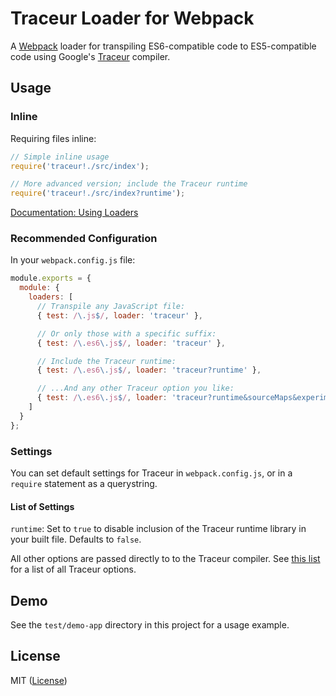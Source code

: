 Traceur Loader for Webpack
==========================

A [Webpack][] loader for transpiling ES6-compatible code to ES5-compatible code using Google's [Traceur][] compiler.


## Usage

### Inline

Requiring files inline:

```javascript
// Simple inline usage
require('traceur!./src/index');

// More advanced version; include the Traceur runtime
require('traceur!./src/index?runtime');
```

[Documentation: Using Loaders][]

### Recommended Configuration

In your `webpack.config.js` file:

```js
module.exports = {
  module: {
    loaders: [
      // Transpile any JavaScript file:
      { test: /\.js$/, loader: 'traceur' },

      // Or only those with a specific suffix:
      { test: /\.es6\.js$/, loader: 'traceur' },

      // Include the Traceur runtime:
      { test: /\.es6\.js$/, loader: 'traceur?runtime' },

      // ...And any other Traceur option you like:
      { test: /\.es6\.js$/, loader: 'traceur?runtime&sourceMaps&experimental' }
    ]
  }
};
```


### Settings

You can set default settings for Traceur in `webpack.config.js`, or in a `require` statement as a querystring.

#### List of Settings

`runtime`: Set to `true` to disable inclusion of the Traceur runtime library in your built file. Defaults to `false`.

All other options are passed directly to to the Traceur compiler. See [this list][Traceur options] for a list of all Traceur options.


## Demo

See the `test/demo-app` directory in this project for a usage example.


## License

MIT ([License](LICENSE.md))



<!-- Links -->
[Documentation: Using Loaders]: http://webpack.github.io/docs/using-loaders.html "Documentation: Using Loaders"
[Traceur]: https://github.com/google/traceur-compiler "Traceur"
[Webpack]: https://webpack.github.io/docs/ "Webpack"
[Traceur options]: https://github.com/google/traceur-compiler/blob/aebf32380cfc70f31e940fc3c9ec26279e10b996/src/options.js#L235
